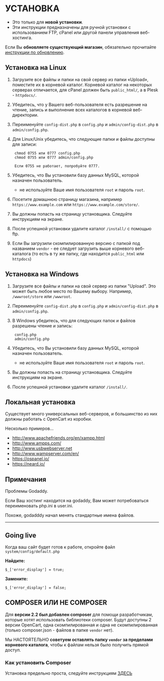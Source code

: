 # УСТАНОВКА

* Это только для __новой установки__.
* Эти инструкции предназначены для ручной установки с использованием FTP, cPanel или другой панели управления веб-хостинга.

Если Вы __обновляете существующий магазин__, обязательно прочитайте [инструкции по обновлению](UPGRADE.md).

## Установка на Linux

1. Загрузите все файлы и папки на свой сервер из папки «Upload», поместите их в корневой каталог. Корневой каталог на некоторых серверах отличается, для cPanel должен быть `public_html/`, а в Plesk - `httpdocs/`.
2. Убедитесь, что у Вашего веб-пользователя есть разрешение на чтение, запись и выполнение всех каталогов в корневой веб-директории.
3. Переименуйте `config-dist.php` в `config.php` и `admin/config-dist.php` в `admin/config.php`.
4. Для Linux/Unix убедитесь, что следующие папки и файлы доступны для записи:

		chmod 0755 или 0777 config.php
		chmod 0755 или 0777 admin/config.php

		Если 0755 не работает, попробуйте 0777.

5. Убедитесь, что Вы установили базу данных MySQL, которой назначен пользователь.
	* не используйте Ваше имя пользователя `root` и пароль `root`.
6. Посетите домашнюю страницу магазина, например `https://www.example.com` или `https://www.example.com/store/`.
7. Вы должны попасть на страницу установщика. Следуйте инструкциям на экране.
8. После успешной установки удалите каталог `/install/` с помощью ftp.
9. Если Вы загрузили скомпилированную версию с папкой под названием `vendor` - ее следует загрузить выше корневого веб-каталога (то есть в ту же папку, где находится `public_html` или `httpdocs`)

## Установка на Windows

1. Загрузите все файлы и папки на свой сервер из папки "Upload". Это может быть любое место по Вашему выбору. Например, `/wwwroot/store` или `/wwwroot`.
2. Переименуйте `config-dist.php` в `config.php` и `admin/config-dist.php` в `admin/config.php`.
3. В Windows убедитесь, что для следующих папок и файлов разрешены чтение и запись:

		config.php
		admin/config.php

4. Убедитесь, что Вы установили базу данных MySQL, которой назначен пользователь.
	* не используйте Ваше имя пользователя `root` и пароль `root`.
5. Вы должны попасть на страницу установщика. Следуйте инструкциям на экране.
6. После успешной установки удалите каталог `/install/`.

## Локальная установка

Существует много универсальных веб-серверов, и большинство из них должны работать с OpenCart из коробки.

Несколько примеров...

* http://www.apachefriends.org/en/xampp.html
* http://www.ampps.com/
* http://www.usbwebserver.net
* http://www.wampserver.com/en/
* https://ospanel.io/
* https://neard.io/

## Примечания

Проблемы Godaddy.

Если Ваш хостинг находится на godaddy, Вам может потребоваться переименовать php.ini в user.ini.

Похоже, godadddy начал менять стандартные имена файлов.

----------------------------

## Going live

Когда ваш сайт будет готов к работе, откройте файл `system/config/default.php`

**Найдите:**

`$_['error_display'] = true;`

**Замените:**

`$_['error_display'] = false;`

## COMPOSER ИЛИ НЕ COMPOSER

Для __версии 2.2 был добавлен composer__ для помощи разработчикам, которые хотят использовать библиотеки composer. Будут доступны 2 версии OpenCart, одна скомпилированная и одна не скомпилированная (только composer.json - файлов в папке `vendor` нет).

Мы НАСТОЯТЕЛЬНО __советуем оставлять папку `vendor` за пределами корневого каталога__, чтобы к файлам нельзя было получить прямой доступ.

### Как установить Composer

Установка предельно проста, следуйте инструкциям [ЗДЕСЬ](https://getcomposer.org/download/)
